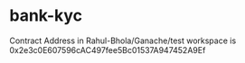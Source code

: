 # bank-kyc
Contract Address in Rahul-Bhola/Ganache/test workspace is 0x2e3c0E607596cAC497fee5Bc01537A947452A9Ef
